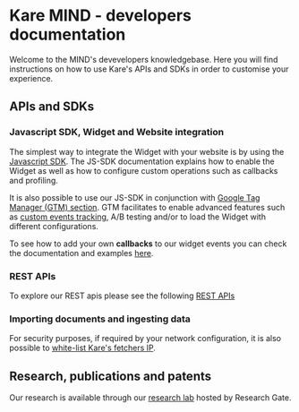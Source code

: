 # Kare MIND - developers documentation

Welcome to the MIND's devevelopers knowledgebase. Here you will find instructions on how to use Kare's APIs and SDKs in order to customise your experience.

## APIs and SDKs

### Javascript SDK, Widget and Website integration

The simplest way to integrate the Widget with your website is by using the [Javascript SDK](./javascript-sdk). The JS-SDK documentation explains how to enable the Widget as well as how to configure custom operations such as callbacks and profiling.

It is also possible to use our JS-SDK in conjunction with [Google Tag Manager (GTM) section](./google-tag-manager). GTM facilitates to enable advanced features such as [custom events tracking](./tracking-documentation), A/B testing and/or to load the Widget with different configurations.

To see how to add your own **callbacks** to our widget events you can check the documentation and examples [here](./custom-callbacks).

### REST APIs

To explore our REST apis please see the following [REST APIs](http://gluru-docs.s3-website-eu-west-1.amazonaws.com/public/)

### Importing documents and ingesting data


For security purposes, if required by your network configuration, it is also possible to [white-list Kare's fetchers IP](./whitelisting).

## Research, publications and patents

Our research is available through our [research lab](https://www.researchgate.net/lab/KARE-Knowledgeware-Michele-Sama) hosted by Research Gate.


<script>
  window.GLR = {
    appId: 'dd940b54-b7d6-4372-9829-9287218bfb00'
  };
  (function(w, d, s){
    var j = document.createElement(s); j.async = 1; j.type = 'text/javascript'; j.src = 'https://widget.eu.karehq.com/latest.js';
    w.GLR = w.GLR || {};
    d.getElementsByTagName('head')[0].appendChild(j);
  })(window, document, 'script');
</script>
